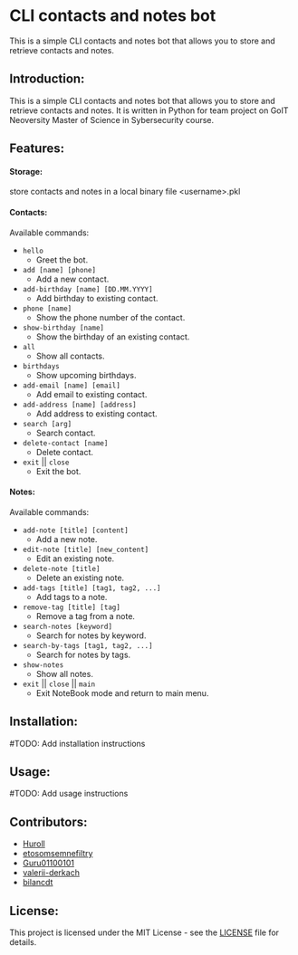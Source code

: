 # CLI contacts and notes bot
This is a simple CLI contacts and notes bot that allows you to store and retrieve contacts and notes.

## Introduction:

This is a simple CLI contacts and notes bot that allows you to store and retrieve contacts and notes. It is written in Python for team project on GoIT Neoversity Master of Science in Sybersecurity course.

## Features:

#### Storage:
store contacts and notes in a local binary file \<username>.pkl

#### Contacts:
Available commands:

- `hello`
    - Greet the bot.
- `add [name] [phone]`
    - Add a new contact.
- `add-birthday [name] [DD.MM.YYYY]`
    - Add birthday to existing contact.
- `phone [name] `
    - Show the phone number of the contact.
- `show-birthday [name] `
    - Show the birthday of an existing contact.
- `all`
    - Show all contacts.
- `birthdays`
    - Show upcoming birthdays.
- `add-email [name] [email] `
    - Add email to existing contact.
- `add-address [name] [address]`
    - Add address to existing contact.
- `search [arg]`
    - Search contact.
- `delete-contact [name] `
    - Delete contact.
- `exit` || `close`
    - Exit the bot.

#### Notes:
Available commands:

- `add-note [title] [content]   `
  - Add a new note.
- `edit-note [title] [new_content]`
  - Edit an existing note.
- `delete-note [title] `
  - Delete an existing note.
- `add-tags [title] [tag1, tag2, ...]`
  - Add tags to a note.
- `remove-tag [title] [tag]`
  - Remove a tag from a note.
- `search-notes [keyword]`
  - Search for notes by keyword.
- `search-by-tags [tag1, tag2, ...]`
  - Search for notes by tags.
- `show-notes `
  - Show all notes.
- `exit` || `close` || `main`
  - Exit NoteBook mode and return to main menu.

## Installation:
#TODO: Add installation instructions

## Usage:
#TODO: Add usage instructions

## Contributors:
- [Huroll](https://github.com/Hunroll)
- [etosomsemnefiltry](https://github.com/etosomsemnefiltry)
- [Guru01100101](https://github.com/Guru01100101)
- [valerii-derkach](https://github.com/valerii-derkach)
- [bilancdt](https://github.com/bilancdt)

## License:
This project is licensed under the MIT License - see the [LICENSE](LICENSE) file for details.
